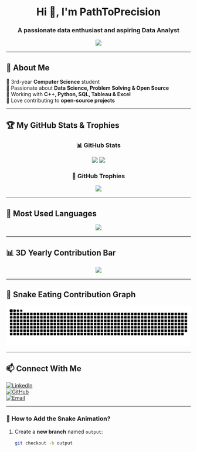 <h1 align="center">Hi 👋, I'm PathToPrecision</h1>
<h3 align="center">A passionate data enthusiast and aspiring Data Analyst</h3>

<p align="center">
  <img src="https://readme-typing-svg.herokuapp.com?font=Fira+Code&weight=600&size=22&pause=1000&color=34D1BF&width=450&lines=Welcome+to+my+GitHub!;Aspiring+Data+Analyst;Problem+Solver+%26+Tech+Lover" />
</p>

---

## 🚀 About Me  
🔹 3rd-year **Computer Science** student  
🔹 Passionate about **Data Science, Problem Solving & Open Source**  
🔹 Working with **C++, Python, SQL, Tableau & Excel**  
🔹 Love contributing to **open-source projects**  

---

## 🏆 My GitHub Stats & Trophies  
<div align="center">

  ### 📊 GitHub Stats  
  <img src="https://github-readme-stats.vercel.app/api?username=PathToPrecision&show_icons=true&theme=tokyonight&hide_border=true" width="400" />
  <img src="https://streak-stats.demolab.com?user=PathToPrecision&theme=tokyonight&hide_border=true" width="400" />

  ### 🏅 GitHub Trophies  
  <img src="https://github-profile-trophy.vercel.app/?username=PathToPrecision&theme=onedark&row=1&column=7&margin-w=15" />

  

</div>

---

## 📌 Most Used Languages  
<p align="center">
  <img src="https://github-readme-stats.vercel.app/api/top-langs/?username=PathToPrecision&layout=compact&theme=tokyonight&hide_border=true" width="400" />
</p>

---

## 📊 3D Yearly Contribution Bar  
<p align="center">
  <img src="https://github-readme-activity-graph.vercel.app/graph?username=PathToPrecision&theme=github" />
</p>

---

## 🐍 Snake Eating Contribution Graph  
<p align="center">
  <img src="https://raw.githubusercontent.com/PathToPrecision/PathToPrecision/main/assets/github-contribution-grid-snake.svg" />
</p>



---

## 📫 Connect With Me  
[![LinkedIn](https://img.shields.io/badge/LinkedIn-0A66C2?style=for-the-badge&logo=linkedin&logoColor=white)](https://www.linkedin.com/in/amardeepsarkar)  
[![GitHub](https://img.shields.io/badge/GitHub-171515?style=for-the-badge&logo=github&logoColor=white)](https://github.com/PathToPrecision)  
[![Email](https://img.shields.io/badge/Email-D14836?style=for-the-badge&logo=gmail&logoColor=white)](mailto:amardeep.sarkarrr@gmail.com)

---

### 🚀 **How to Add the Snake Animation?**
1. Create a **new branch** named `output`:  
   ```sh
   git checkout -b output

